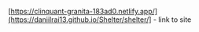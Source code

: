 [https://clinquant-granita-183ad0.netlify.app/](https://daniilrai13.github.io/Shelter/shelter/] - link to site
